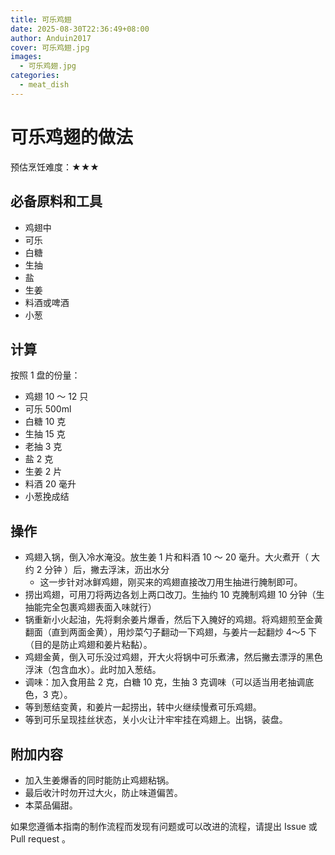 ```yaml
---
title: 可乐鸡翅
date: 2025-08-30T22:36:49+08:00
author: Anduin2017
cover: 可乐鸡翅.jpg
images:
  - 可乐鸡翅.jpg
categories:
  - meat_dish
---
```


# 可乐鸡翅的做法

预估烹饪难度：★★★

## 必备原料和工具

* 鸡翅中
* 可乐
* 白糖
* 生抽
* 盐
* 生姜
* 料酒或啤酒
* 小葱

## 计算

按照 1 盘的份量：

* 鸡翅 10 ～ 12 只
* 可乐 500ml
* 白糖 10 克
* 生抽 15 克
* 老抽 3 克
* 盐 2 克
* 生姜 2 片
* 料酒 20 毫升
* 小葱挽成结

## 操作

* 鸡翅入锅，倒入冷水淹没。放生姜 1 片和料酒 10 ～ 20 毫升。大火煮开（ 大约 2 分钟 ）后，撇去浮沫，沥出水分
  * 这一步针对冰鲜鸡翅，刚买来的鸡翅直接改刀用生抽进行腌制即可。
* 捞出鸡翅，可用刀将两边各划上两口改刀。生抽约 10 克腌制鸡翅 10 分钟（生抽能完全包裹鸡翅表面入味就行）
* 锅重新小火起油，先将剩余姜片爆香，然后下入腌好的鸡翅。将鸡翅煎至金黄翻面（直到两面金黄），用炒菜勺子翻动一下鸡翅，与姜片一起翻炒 4～5 下（目的是防止鸡翅和姜片粘黏）。
* 鸡翅金黄，倒入可乐没过鸡翅，开大火将锅中可乐煮沸，然后撇去漂浮的黑色浮沫（包含血水）。此时加入葱结。
* 调味：加入食用盐 2 克，白糖 10 克，生抽 3 克调味（可以适当用老抽调底色，3 克）。
* 等到葱结变黄，和姜片一起捞出，转中火继续慢煮可乐鸡翅。
* 等到可乐呈现挂丝状态，关小火让汁牢牢挂在鸡翅上。出锅，装盘。

## 附加内容

* 加入生姜爆香的同时能防止鸡翅粘锅。
* 最后收汁时勿开过大火，防止味道偏苦。
* 本菜品偏甜。

如果您遵循本指南的制作流程而发现有问题或可以改进的流程，请提出 Issue 或 Pull request 。

